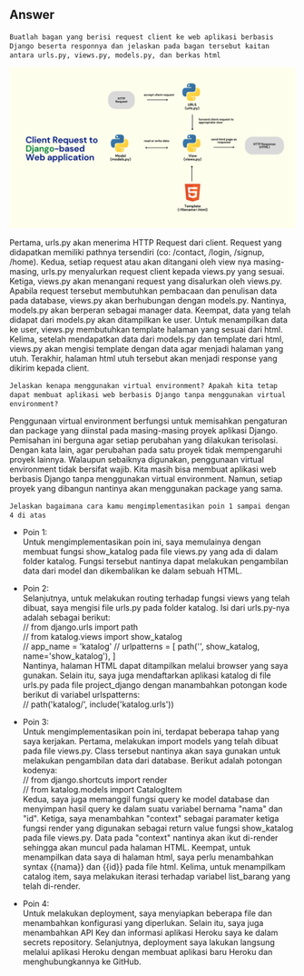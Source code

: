 ## Answer
```shell
Buatlah bagan yang berisi request client ke web aplikasi berbasis Django beserta responnya dan jelaskan pada bagan tersebut kaitan antara urls.py, views.py, models.py, dan berkas html
```

![This is an image](/katalog/assets/Bagan.png)

Pertama, urls.py akan menerima HTTP Request dari client. Request yang didapatkan memiliki pathnya tersendiri (co: /contact, /login, /signup, /home). Kedua, setiap request atau akan ditangani oleh view nya masing-masing, urls.py menyalurkan request client kepada views.py yang sesuai. Ketiga, views.py akan menangani request yang disalurkan oleh views.py. Apabila request tersebut membutuhkan pembacaan dan penulisan data pada database, views.py akan berhubungan dengan models.py. Nantinya, models.py akan berperan sebagai manager data. Keempat, data yang telah didapat dari models.py akan ditampilkan ke user. Untuk menampilkan data ke user, views.py membutuhkan template halaman yang sesuai dari html. Kelima, setelah mendapatkan data dari models.py dan template dari html, views.py akan mengisi template dengan data agar menjadi halaman yang utuh. Terakhir, halaman html utuh tersebut akan menjadi response yang dikirim kepada client.

```shell
Jelaskan kenapa menggunakan virtual environment? Apakah kita tetap dapat membuat aplikasi web berbasis Django tanpa menggunakan virtual environment?
```
Penggunaan virtual environment berfungsi untuk memisahkan pengaturan dan package yang diinstal pada masing-masing proyek aplikasi Django. Pemisahan ini berguna agar setiap perubahan yang dilakukan terisolasi. Dengan kata lain, agar perubahan pada satu proyek tidak mempengaruhi proyek lainnya. 
Walaupun sebaiknya digunakan, penggunaan virtual environment tidak bersifat wajib. Kita masih bisa membuat aplikasi web berbasis Django tanpa menggunakan virtual environment. Namun, setiap proyek yang dibangun nantinya akan menggunakan package yang sama.

```shell
Jelaskan bagaimana cara kamu mengimplementasikan poin 1 sampai dengan 4 di atas
```
- Poin 1:   
Untuk mengimplementasikan poin ini, saya memulainya dengan membuat fungsi show_katalog pada file views.py yang ada di dalam folder katalog. Fungsi tersebut nantinya dapat melakukan pengambilan data dari model dan dikembalikan ke dalam sebuah HTML.

- Poin 2:   
Selanjutnya, untuk melakukan routing terhadap fungsi views yang telah dibuat, saya mengisi file urls.py pada folder katalog. Isi dari urls.py-nya adalah sebagai berikut:    
// from django.urls import path    
// from katalog.views import show_katalog   
// app_name = 'katalog' 
// urlpatterns = [ path('', show_katalog, name='show_katalog'), ]   
Nantinya, halaman HTML dapat ditampilkan melalui browser yang saya gunakan. Selain itu, saya juga mendaftarkan aplikasi katalog di file urls.py pada file project_django dengan manambahkan potongan kode berikut di variabel urlspatterns:     
// path('katalog/', include('katalog.urls'))

- Poin 3:   
Untuk mengimplementasikan poin ini, terdapat beberapa tahap yang saya kerjakan. Pertama, melakukan import models yang telah dibuat pada file views.py. Class tersebut nantinya akan saya gunakan untuk melakukan pengambilan data dari database. Berikut adalah potongan kodenya:   
// from django.shortcuts import render     
// from katalog.models import CatalogItem   
Kedua, saya juga memanggil fungsi query ke model database dan menyimpan hasil query ke dalam suatu variabel bernama "nama" dan "id". Ketiga, saya menambahkan "context" sebagai paramater ketiga fungsi render yang digunakan sebagai return value fungsi show_katalog pada file views.py. Data pada "context" nantinya akan ikut di-render sehingga akan muncul pada halaman HTML. Keempat, untuk menampilkan data saya di halaman html, saya perlu menambahkan syntax {{nama}} dan {{id}} pada file html. Kelima, untuk menampilkam catalog item, saya melakukan iterasi terhadap variabel list_barang yang telah di-render.

- Poin 4:   
Untuk melakukan deployment, saya menyiapkan beberapa file dan menambahkan konfigurasi yang diperlukan. Selain itu, saya juga menambahkan API Key dan informasi aplikasi Heroku saya ke dalam  secrets repository. Selanjutnya, deployment saya lakukan langsung melalui aplikasi Heroku dengan membuat aplikasi baru Heroku dan menghubungkannya ke GitHub. 
